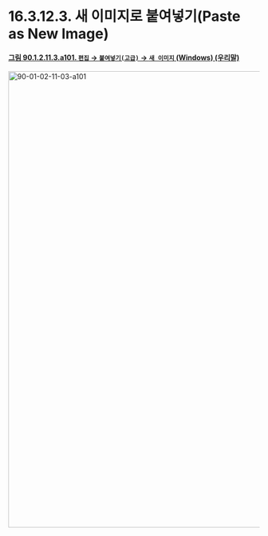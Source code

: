 # 16.3.12.3. 새 이미지로 붙여넣기(Paste as New Image)

<a id="90-01-02-11-03-a101"></a>

#### [그림 90.1.2.11.3.a101. `편집` → `붙여넣기(고급)` → `새 이미지` (Windows) (우리말)](./90-01-02-11-03-new_image.md#90-01-02-11-03-a101)
<img width="745" height="914" alt="90-01-02-11-03-a101" src="https://github.com/user-attachments/assets/dab179ee-2c60-4aea-ba02-436c90082d31" />